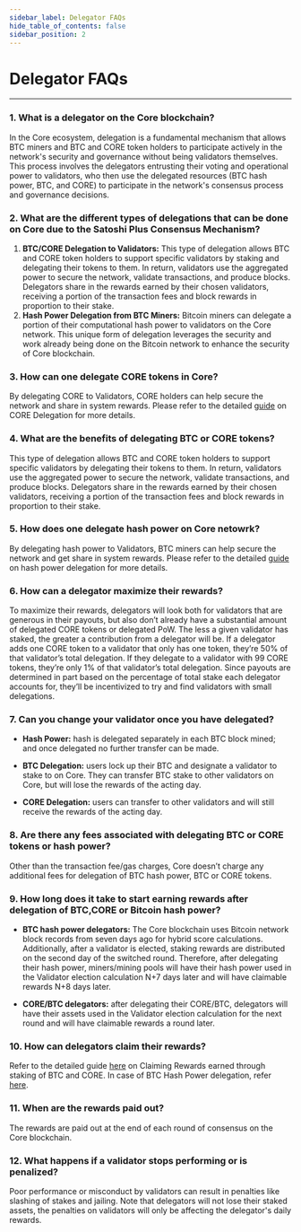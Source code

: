 ```yaml
---
sidebar_label: Delegator FAQs
hide_table_of_contents: false
sidebar_position: 2
---
```


# Delegator FAQs
---


### 1. What is a delegator on the Core blockchain?

In the Core ecosystem, delegation is a fundamental mechanism that allows BTC miners and BTC and CORE token holders to participate actively in the network's security and governance without being validators themselves. This process involves the delegators entrusting their voting and operational power to validators, who then use the delegated resources (BTC hash power, BTC, and CORE) to participate in the network's consensus process and governance decisions.

### 2. What are the different types of delegations that can be done on Core due to the Satoshi Plus Consensus Mechanism?

1. **BTC/CORE Delegation to Validators:** This type of delegation allows BTC and CORE token holders to support specific validators by staking and delegating their tokens to them. In return, validators use the aggregated power to secure the network, validate transactions, and produce blocks. Delegators share in the rewards earned by their chosen validators, receiving a portion of the transaction fees and block rewards in proportion to their stake.
2. **Hash Power Delegation from BTC Miners:** Bitcoin miners can delegate a portion of their computational hash power to validators on the Core network. This unique form of delegation leverages the security and work already being done on the Bitcoin network to enhance the security of Core blockchain.

### 3. How can one delegate CORE tokens in Core?

By delegating CORE to Validators, CORE holders can help secure the network and share in system rewards. Please refer to the detailed [guide](../stake-and-delegate/delegating-core.md) on CORE Delegation for more details.

<!-- ### 4. What are the minimum staking period requirements for BTC and BTC Hash Power delegation?
For BTC and BTC hash power delegation the minimum requirement is that of **10** days, i.e., you cannot un-delegate your stake prior to **10** days. Technically, (\`CLTV timestamp - transaction confirmation timestamp > 10 days\`). -->

### 4. What are the benefits of delegating BTC or CORE tokens?

This type of delegation allows BTC and CORE token holders to support specific validators by delegating their tokens to them. In return, validators use the aggregated power to secure the network, validate transactions, and produce blocks. Delegators share in the rewards earned by their chosen validators, receiving a portion of the transaction fees and block rewards in proportion to their stake.

### 5. How does one delegate hash power on Core netowrk?

By delegating hash power to Validators, BTC miners can help secure the network and get share in system rewards. Please refer to the detailed [guide](../stake-and-delegate/delegating-hash.md) on hash power delegation for more details.

### 6. How can a delegator maximize their rewards?

To maximize their rewards, delegators will look both for validators that are generous in their payouts, but also don’t already have a substantial amount of delegated CORE tokens or delegated PoW. The less a given validator has staked, the greater a contribution from a delegator will be. If a delegator adds one CORE token to a validator that only has one token, they’re 50% of that validator’s total delegation. If they delegate to a validator with 99 CORE tokens, they’re only 1% of that validator’s total delegation. Since payouts are determined in part based on the percentage of total stake each delegator accounts for, they’ll be incentivized to try and find validators with small delegations.

### 7. Can you change your validator once you have delegated?
- **Hash Power:** hash is delegated separately in each BTC block mined; and once delegated no further transfer can be made.

- **BTC Delegation:** users lock up their BTC and designate a validator to stake to on Core. They can transfer BTC stake to other validators on Core, but will lose the rewards of the acting day.

- **CORE Delegation:** users can transfer to other validators and will still receive the rewards of the acting day.

### 8. Are there any fees associated with delegating BTC or CORE tokens or hash power?

Other than the transaction fee/gas charges, Core doesn’t charge any additional fees for delegation of BTC hash power, BTC or CORE tokens.

### 9. How long does it take to start earning rewards after delegation of BTC,CORE or Bitcoin hash power?

- **BTC hash power delegators:** The Core blockchain uses Bitcoin network block records from seven days ago for hybrid score calculations. Additionally, after a validator is elected, staking rewards are distributed on the second day of the switched round. Therefore, after delegating their hash power, miners/mining pools will have their hash power used in the Validator election calculation N+7 days later and will have claimable rewards N+8 days later.

- **CORE/BTC delegators:** after delegating their CORE/BTC, delegators will have their assets used in the Validator election calculation for the next round and will have claimable rewards a round later.

### 10. How can delegators claim their rewards?

Refer to the detailed guide [here](../stake-and-delegate/delegating-core#claiming-rewards) on Claiming Rewards earned through staking of BTC and CORE. In case of BTC Hash Power delegation, refer [here](../stake-and-delegate/delegating-hash#implementation). 

### 11. When are the rewards paid out?

The rewards are paid out at the end of each round of consensus on the Core blockchain.

### 12. What happens if a validator stops performing or is penalized?

Poor performance or misconduct by validators can result in penalties like slashing of stakes and jailing. Note that delegators will not lose their staked assets, the penalties on validators will only be affecting the delegator's daily rewards.
